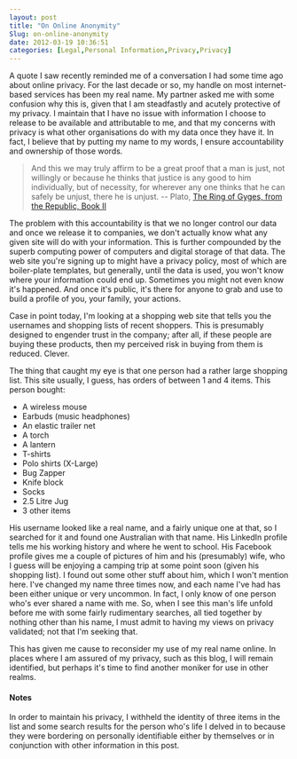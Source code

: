 ```yaml
---
layout: post
title: "On Online Anonymity"
Slug: on-online-anonymity
date: 2012-03-19 10:36:51
categories: [Legal,Personal Information,Privacy,Privacy]
---
```

A quote I saw recently reminded me of a conversation I had some time ago about online privacy. For the last decade or so, my handle on most internet-based services has been my real name. My partner asked me with some confusion why this is, given that I am steadfastly and acutely protective of my privacy. I maintain that I have no issue with information I choose to release to be available and attributable to me, and that my concerns with privacy is what other organisations do with my data once they have it. In fact, I believe that by putting my name to my words, I ensure accountability and ownership of those words.

> And this we may truly affirm to be a great proof that a man is just, not willingly or because he thinks that justice is any good to him individually, but of necessity, for wherever any one thinks that he can safely be unjust, there he is unjust. -- Plato, [The Ring of Gyges, from the Republic, Book II](http://oregonstate.edu/instruct/phl201/modules/Philosophers/Plato/plato_dialogue_the_ring_of_gyges.html)

The problem with this accountability is that we no longer control our data and once we release it to companies, we don't actually know what any given site will do with your information. This is further compounded by the superb computing power of computers and digital storage of that data. The web site you're signing up to might have a privacy policy, most of which are boiler-plate templates, but generally, until the data is used, you won't know where your information could end up. Sometimes you might not even know it's happened. And once it's public, it's there for anyone to grab and use to build a profile of you, your family, your actions.

Case in point today, I'm looking at a shopping web site that tells you the usernames and shopping lists of recent shoppers. This is presumably designed to engender trust in the company; after all, if these people are buying these products, then my perceived risk in buying from them is reduced. Clever.

The thing that caught my eye is that one person had a rather large shopping list. This site usually, I guess, has orders of between 1 and 4 items. This person bought:

- A wireless mouse
- Earbuds (music headphones)
- An elastic trailer net
- A torch
- A lantern
- T-shirts
- Polo shirts (X-Large)
- Bug Zapper
- Knife block
- Socks
- 2.5 Litre Jug
- 3 other items

His username looked like a real name, and a fairly unique one at that, so I searched for it and found one Australian with that name. His LinkedIn profile tells me his working history and where he went to school. His Facebook profile gives me a couple of pictures of him and his (presumably) wife, who I guess will be enjoying a camping trip at some point soon (given his shopping list). I found out some other stuff about him, which I won't mention here. I've changed my name three times now, and each name I've had has been either unique or very uncommon. In fact, I only know of one person who's ever shared a name with me. So, when I see this man's life unfold before me with some fairly rudimentary searches, all tied together by nothing other than his name, I must admit to having my views on privacy validated; not that I'm seeking that.

This has given me cause to reconsider my use of my real name online. In places where I am assured of my privacy, such as this blog, I will remain identified, but perhaps it's time to find another moniker for use in other realms.

#### Notes

In order to maintain his privacy, I withheld the identity of three items in the list and some search results for the person who's life I delved in to because they were bordering on personally identifiable either by themselves or in conjunction with other information in this post.

